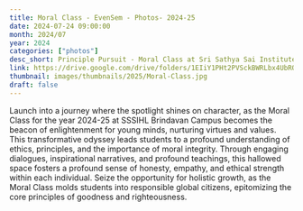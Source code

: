 ```yaml
---
title: Moral Class - EvenSem - Photos- 2024-25
date: 2024-07-24 09:00:00
month: 2024/07
year: 2024
categories: ["photos"]
desc_short: Principle Pursuit - Moral Class at Sri Sathya Sai Institute, Brindavan Campus
link: https://drive.google.com/drive/folders/1EIiY1PHt2PVSckBWRLbx4UbROFwdcI3_?usp=drive_link
thumbnail: images/thumbnails/2025/Moral-Class.jpg
draft: false
---
```


Launch into a journey where the spotlight shines on character, as the Moral Class for the year 2024-25 at SSSIHL Brindavan Campus becomes the beacon of enlightenment for young minds, nurturing virtues and values. This transformative odyssey leads students to a profound understanding of ethics, principles, and the importance of moral integrity. Through engaging dialogues, inspirational narratives, and profound teachings, this hallowed space fosters a profound sense of honesty, empathy, and ethical strength within each individual. Seize the opportunity for holistic growth, as the Moral Class molds students into responsible global citizens, epitomizing the core principles of goodness and righteousness.
